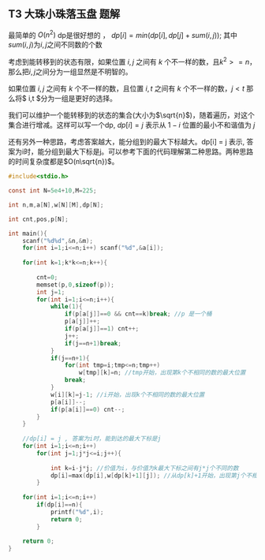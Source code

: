 ## T3 大珠小珠落玉盘 题解
最简单的 $O(n^2)$ dp是很好想的 ， $dp[i] = min(dp[i],dp[j]+sum(i,j));$ 其中$sum(i,j)$为$i,j$之间不同数的个数
 
考虑到能转移到的状态有限，如果位置 $i,j$ 之间有 $k$ 个不一样的数，且$k^2 >= n$，那么把$i,j$之间分为一组显然是不明智的。

如果位置 $i,j$ 之间有 $k$ 个不一样的数，且位置 $i,t$ 之间有 $k$ 个不一样的数，$j < t$ 那么将$ i,t $分为一组是更好的选择。 

我们可以维护一个能转移到的状态的集合(大小为$\sqrt{n}$)，随着遍历，对这个集合进行增减。这样可以写一个dp, $dp[i]=j$ 表示从 $1-i$ 位置的最小不和谐值为 $j$

还有另外一种思路，考虑答案越大，能分组到的最大下标越大。dp[i] = j 表示, 答案为i时，能分组到最大下标是j。可以参考下面的代码理解第二种思路。两种思路的时间复杂度都是$O(n\sqrt{n})$。

```c
#include<stdio.h>

const int N=5e4+10,M=225;

int n,m,a[N],w[N][M],dp[N];

int cnt,pos,p[N];

int main(){
	scanf("%d%d",&n,&m);
	for(int i=1;i<=n;i++) scanf("%d",&a[i]);
	
	for(int k=1;k*k<=n;k++){
		
		cnt=0;
		memset(p,0,sizeof(p));
		int j=1;
		for(int i=1;i<=n;i++){
			while(1){
				if(p[a[j]]==0 && cnt==k)break; //p 是一个桶
				p[a[j]]++;
				if(p[a[j]]==1) cnt++;
				j++;
				if(j==n+1)break;
			}
			if(j==n+1){
				for(int tmp=i;tmp<=n;tmp++)
					w[tmp][k]=n; //tmp开始，出现第k个不相同的数的最大位置
				break;
			}
			w[i][k]=j-1; //i开始，出现k个不相同的数的最大位置
			p[a[i]]--;
			if(p[a[i]]==0) cnt--;
		}
	}
	
	//dp[i] = j , 答案为i时，能到达的最大下标是j
	for(int i=1;i<=n;i++)
		for(int j=1;j*j<=i;j++){
			
			int k=i-j*j; //价值为i，与价值为k最大下标之间有j*j个不同的数
			dp[i]=max(dp[i],w[dp[k]+1][j]); //从dp[k]+1开始，出现第j个不相同的数的最大位置
		}
	
	for(int i=1;i<=n;i++)
		if(dp[i]==n){
			printf("%d",i);
			return 0;
		}
	
	return 0;
}
